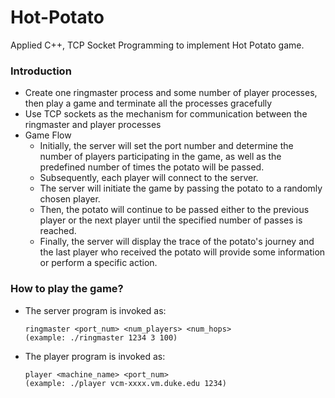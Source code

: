 # Hot-Potato
Applied C++, TCP Socket Programming to implement Hot Potato game.
### Introduction
- Create one ringmaster process and some number of player processes, then play a game and terminate all the processes gracefully
- Use TCP sockets as the mechanism for communication between the ringmaster and player processes
- Game Flow
  - Initially, the server will set the port number and determine the number of players participating in the game, as well as the predefined number of times the potato will be passed.
  - Subsequently, each player will connect to the server.
  - The server will initiate the game by passing the potato to a randomly chosen player.
  - Then, the potato will continue to be passed either to the previous player or the next player until the specified number of passes is reached.
  - Finally, the server will display the trace of the potato's journey and the last player who received the potato will provide some information or perform a specific action.

### How to play the game?
- The server program is invoked as:
  ```
  ringmaster <port_num> <num_players> <num_hops>
  (example: ./ringmaster 1234 3 100)
  ```
- The player program is invoked as:
  ```
  player <machine_name> <port_num>
  (example: ./player vcm-xxxx.vm.duke.edu 1234)
  ```
